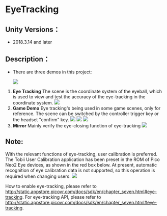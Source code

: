 # EyeTracking  

## Unity Versions：

   - 2018.3.14 and later

## Description：

   - There are three demos in this project:

     ![ ](https://github.com/picoxr/Eyetracking-Demo/blob/master/Screenshots/1.jpeg)

1.  **Eye Tracking**
The scene is the coordinate system of the eyeball, which is used to view and test the accuracy of the eye-tracking in the coordinate system.
    ![ ](https://github.com/picoxr/Eyetracking-Demo/blob/master/Screenshots/2.png)
2. **Game Demo**
Eye tracking's being used in some game scenes, only for reference.
The scene can be switched by the controller trigger key or the headset "confirm" key.
    ![ ](https://github.com/picoxr/Eyetracking-Demo/blob/master/Screenshots/3.png)
    ![ ](https://github.com/picoxr/Eyetracking-Demo/blob/master/Screenshots/4.png)
    ![ ](https://github.com/picoxr/Eyetracking-Demo/blob/master/Screenshots/5.png)
3.  **Mirror**
    Mainly verify the eye-closing function of eye-tracking
    ![ ](https://github.com/picoxr/Eyetracking-Demo/blob/master/Screenshots/6.png)
##  Note:
With the relevant functions of eye-tracking, user calibration is preferred. The Tobii User Calibration application has been preset in the ROM of Pico Neo2 Eye devices, as shown in the red box below. At present, automatic recognition of eye calibration data is not supported, so this operation is required when changing users.
    ![ ](https://github.com/picoxr/Eyetracking-Demo/blob/master/Screenshots/7.jpg)

How to enable eye-tracking, please refer to http://static.appstore.picovr.com/docs/sdk/en/chapter_seven.html#eye-tracking.
For eye-tracking API, please refer to http://static.appstore.picovr.com/docs/sdk/en/chapter_seven.html#eye-tracking.
